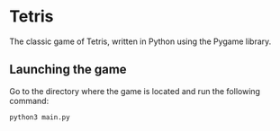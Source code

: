 # Tetris

The classic game of Tetris, written in Python using the Pygame library.

## Launching the game

Go to the directory where the game is located and run the following command:

```
python3 main.py
```
